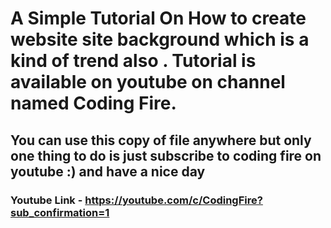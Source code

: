 # A Simple Tutorial On How to create website site background which is a kind of trend also . Tutorial is available on youtube on channel named Coding Fire.

## You can use this copy of file anywhere but only one thing to do is just subscribe to coding fire on youtube :) and have a nice day

### Youtube Link - https://youtube.com/c/CodingFire?sub_confirmation=1
